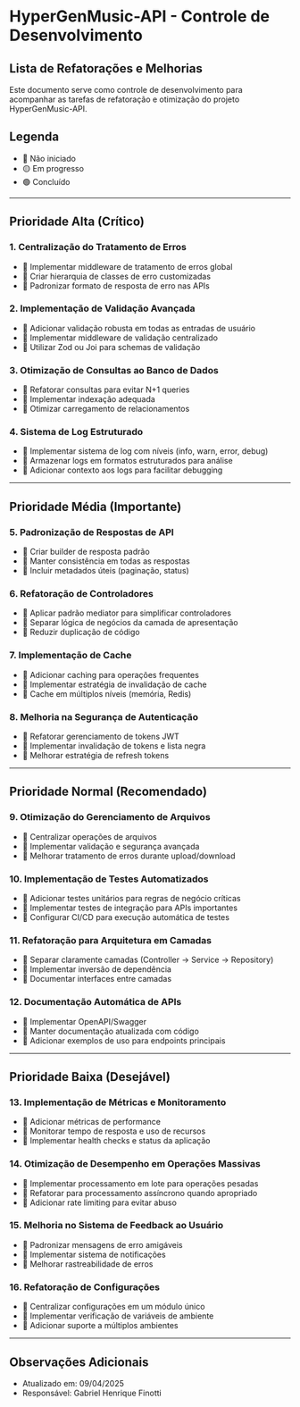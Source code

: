 # HyperGenMusic-API - Controle de Desenvolvimento

## Lista de Refatorações e Melhorias

Este documento serve como controle de desenvolvimento para acompanhar as tarefas de refatoração e otimização do projeto HyperGenMusic-API.

## Legenda

- 🔴 Não iniciado
- 🟡 Em progresso
- 🟢 Concluído

---

## Prioridade Alta (Crítico)

### 1. Centralização do Tratamento de Erros

- 🔴 Implementar middleware de tratamento de erros global
- 🔴 Criar hierarquia de classes de erro customizadas
- 🔴 Padronizar formato de resposta de erro nas APIs

### 2. Implementação de Validação Avançada

- 🔴 Adicionar validação robusta em todas as entradas de usuário
- 🔴 Implementar middleware de validação centralizado
- 🔴 Utilizar Zod ou Joi para schemas de validação

### 3. Otimização de Consultas ao Banco de Dados

- 🔴 Refatorar consultas para evitar N+1 queries
- 🔴 Implementar indexação adequada
- 🔴 Otimizar carregamento de relacionamentos

### 4. Sistema de Log Estruturado

- 🔴 Implementar sistema de log com níveis (info, warn, error, debug)
- 🔴 Armazenar logs em formatos estruturados para análise
- 🔴 Adicionar contexto aos logs para facilitar debugging

---

## Prioridade Média (Importante)

### 5. Padronização de Respostas de API

- 🔴 Criar builder de resposta padrão
- 🔴 Manter consistência em todas as respostas
- 🔴 Incluir metadados úteis (paginação, status)

### 6. Refatoração de Controladores

- 🔴 Aplicar padrão mediator para simplificar controladores
- 🔴 Separar lógica de negócios da camada de apresentação
- 🔴 Reduzir duplicação de código

### 7. Implementação de Cache

- 🔴 Adicionar caching para operações frequentes
- 🔴 Implementar estratégia de invalidação de cache
- 🔴 Cache em múltiplos níveis (memória, Redis)

### 8. Melhoria na Segurança de Autenticação

- 🔴 Refatorar gerenciamento de tokens JWT
- 🔴 Implementar invalidação de tokens e lista negra
- 🔴 Melhorar estratégia de refresh tokens

---

## Prioridade Normal (Recomendado)

### 9. Otimização do Gerenciamento de Arquivos

- 🔴 Centralizar operações de arquivos
- 🔴 Implementar validação e segurança avançada
- 🔴 Melhorar tratamento de erros durante upload/download

### 10. Implementação de Testes Automatizados

- 🔴 Adicionar testes unitários para regras de negócio críticas
- 🔴 Implementar testes de integração para APIs importantes
- 🔴 Configurar CI/CD para execução automática de testes

### 11. Refatoração para Arquitetura em Camadas

- 🔴 Separar claramente camadas (Controller → Service → Repository)
- 🔴 Implementar inversão de dependência
- 🔴 Documentar interfaces entre camadas

### 12. Documentação Automática de APIs

- 🔴 Implementar OpenAPI/Swagger
- 🔴 Manter documentação atualizada com código
- 🔴 Adicionar exemplos de uso para endpoints principais

---

## Prioridade Baixa (Desejável)

### 13. Implementação de Métricas e Monitoramento

- 🔴 Adicionar métricas de performance
- 🔴 Monitorar tempo de resposta e uso de recursos
- 🔴 Implementar health checks e status da aplicação

### 14. Otimização de Desempenho em Operações Massivas

- 🔴 Implementar processamento em lote para operações pesadas
- 🔴 Refatorar para processamento assíncrono quando apropriado
- 🔴 Adicionar rate limiting para evitar abuso

### 15. Melhoria no Sistema de Feedback ao Usuário

- 🔴 Padronizar mensagens de erro amigáveis
- 🔴 Implementar sistema de notificações
- 🔴 Melhorar rastreabilidade de erros

### 16. Refatoração de Configurações

- 🔴 Centralizar configurações em um módulo único
- 🔴 Implementar verificação de variáveis de ambiente
- 🔴 Adicionar suporte a múltiplos ambientes

---

## Observações Adicionais

- Atualizado em: 09/04/2025
- Responsável: Gabriel Henrique Finotti
